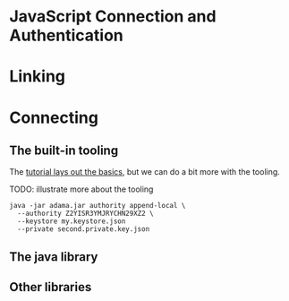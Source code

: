 # JavaScript Connection and Authentication

# Linking

# Connecting

## The built-in tooling

The [tutorial lays out the basics](/tutorial/04-authorities.md), but we can do a bit more with the tooling.

TODO: illustrate more about the tooling
```shell
java -jar adama.jar authority append-local \
  --authority Z2YISR3YMJRYCHN29XZ2 \
  --keystore my.keystore.json
  --private second.private.key.json
```

## The java library

## Other libraries